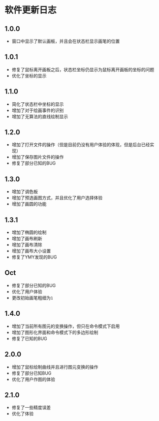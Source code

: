 # 软件更新日志

## 1.0.0
- 窗口中显示了默认画板，并且会在状态栏显示画笔的位置

## 1.0.1
- 修复了鼠标离开画板之后，状态栏坐标仍显示为鼠标离开画板的坐标的问题
- 优化了坐标的显示

## 1.1.0
- 简化了状态栏中坐标的显示
- 增加了对于绘画事件的识别
- 增加了无算法的直线绘制显示

## 1.2.0
- 增加了打开文件的操作（但是目前仍没有用户体验的体现，但是后台已经实现）
- 增加了保存图片文件的操作
- 修复了部分已知的BUG

## 1.3.0
- 增加了调色板
- 增加了预选画图方式，并且优化了用户选择体验
- 增加了画圆的功能

## 1.3.1
- 增加了椭圆的绘制
- 增加了画布刷新
- 增加了画布清除
- 增加了画布大小设置
- 修复了YMY发现的BUG

## Oct
- 修复了部分已知的BUG
- 优化了用户体验
- 更改初始画笔粗细为`1`

## 1.4.0
- 增加了当前所有图元的变换操作，但只在命令模式下启用
- 增加了图形化界面和命令模式下的多边形绘制
- 修复了已知的BUG

## 2.0.0
- 增加了鼠标绘制曲线并且进行图元变换的操作
- 修复了部分已知BUG
- 优化了用户作图的体验

## 2.1.0
- 修复了一些精度误差
- 优化了体验